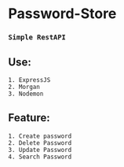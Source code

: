 # Password-Store

### `Simple RestAPI`

## Use:

    1. ExpressJS
    2. Morgan
    3. Nodemon

## Feature:

    1. Create password
    2. Delete Password
    3. Update Password
    4. Search Password